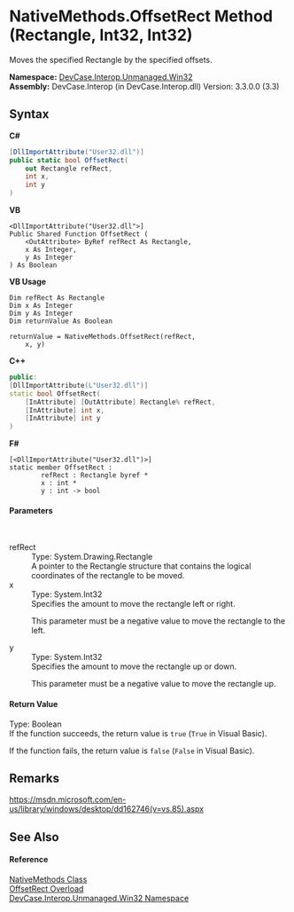 # NativeMethods.OffsetRect Method (Rectangle, Int32, Int32)
 

Moves the specified Rectangle by the specified offsets.

**Namespace:**&nbsp;<a href="N_DevCase_Interop_Unmanaged_Win32">DevCase.Interop.Unmanaged.Win32</a><br />**Assembly:**&nbsp;DevCase.Interop (in DevCase.Interop.dll) Version: 3.3.0.0 (3.3)

## Syntax

**C#**<br />
``` C#
[DllImportAttribute("User32.dll")]
public static bool OffsetRect(
	out Rectangle refRect,
	int x,
	int y
)
```

**VB**<br />
``` VB
<DllImportAttribute("User32.dll">]
Public Shared Function OffsetRect ( 
	<OutAttribute> ByRef refRect As Rectangle,
	x As Integer,
	y As Integer
) As Boolean
```

**VB Usage**<br />
``` VB Usage
Dim refRect As Rectangle
Dim x As Integer
Dim y As Integer
Dim returnValue As Boolean

returnValue = NativeMethods.OffsetRect(refRect, 
	x, y)
```

**C++**<br />
``` C++
public:
[DllImportAttribute(L"User32.dll")]
static bool OffsetRect(
	[InAttribute] [OutAttribute] Rectangle% refRect, 
	[InAttribute] int x, 
	[InAttribute] int y
)
```

**F#**<br />
``` F#
[<DllImportAttribute("User32.dll")>]
static member OffsetRect : 
        refRect : Rectangle byref * 
        x : int * 
        y : int -> bool 

```


#### Parameters
&nbsp;<dl><dt>refRect</dt><dd>Type: System.Drawing.Rectangle<br />A pointer to the Rectangle structure that contains the logical coordinates of the rectangle to be moved.</dd><dt>x</dt><dd>Type: System.Int32<br />Specifies the amount to move the rectangle left or right. 

 This parameter must be a negative value to move the rectangle to the left.</dd><dt>y</dt><dd>Type: System.Int32<br />Specifies the amount to move the rectangle up or down. 

 This parameter must be a negative value to move the rectangle up.</dd></dl>

#### Return Value
Type: Boolean<br />If the function succeeds, the return value is `true` (`True` in Visual Basic). 

 If the function fails, the return value is `false` (`False` in Visual Basic).

## Remarks
<a href="https://msdn.microsoft.com/en-us/library/windows/desktop/dd162746(v=vs.85).aspx" target="_blank">https://msdn.microsoft.com/en-us/library/windows/desktop/dd162746(v=vs.85).aspx</a>

## See Also


#### Reference
<a href="T_DevCase_Interop_Unmanaged_Win32_NativeMethods">NativeMethods Class</a><br /><a href="Overload_DevCase_Interop_Unmanaged_Win32_NativeMethods_OffsetRect">OffsetRect Overload</a><br /><a href="N_DevCase_Interop_Unmanaged_Win32">DevCase.Interop.Unmanaged.Win32 Namespace</a><br />